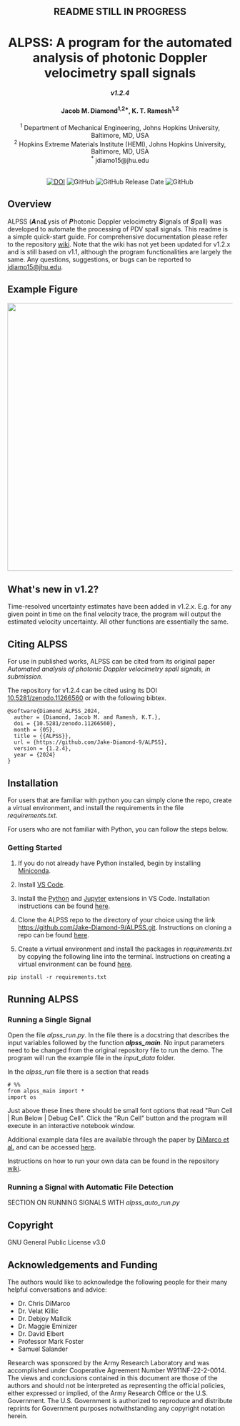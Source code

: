 ## <div align="center">**README STILL IN PROGRESS**</div>

# <div align="center">ALPSS: A program for the automated analysis of photonic Doppler velocimetry spall signals</div>
#### <div align="center">***v1.2.4***</div>

#### <div align="center">Jacob M. Diamond<sup>1,2*</sup>, K. T. Ramesh<sup>1,2</sup></div>
<div align="center"><sup>1</sup> Department of Mechanical Engineering, Johns Hopkins University, Baltimore, MD, USA </div>
<div align="center"><sup>2</sup> Hopkins Extreme Materials Institute (HEMI), Johns Hopkins University, Baltimore, MD, USA </div>
<div align="center"><sup>*</sup> jdiamo15@jhu.edu</div>
 <br>
 
<div align="center">

[![DOI](https://zenodo.org/badge/592923543.svg)](https://zenodo.org/badge/latestdoi/592923543) ![GitHub](https://img.shields.io/github/license/Jake-Diamond-9/ALPSS?color=green) ![GitHub Release Date](https://img.shields.io/github/release-date/Jake-Diamond-9/ALPSS?color=red) ![GitHub](https://img.shields.io/github/repo-size/Jake-Diamond-9/ALPSS?color=yellow)

</div>

## Overview
ALPSS (<b><i>A</i></b>&#8202;na<b><i>L</i></b>&#8202;ysis of <b><i>P</i></b>&#8202;hotonic Doppler velocimetry <b><i>S</i></b>&#8202;ignals of <b><i>S</i></b>&#8202;pall) was developed to automate the processing of PDV spall signals. This readme is a simple quick-start guide. For comprehensive documentation please refer to the repository [wiki](https://github.com/Jake-Diamond-9/ALPSS/wiki). Note that the wiki has not yet been updated for v1.2.x and is still based on v1.1, although the program functionalities are largely the same. Any questions, suggestions, or bugs can be reported to <jdiamo15@jhu.edu>.

## Example Figure
<!---
![F2--20211018--00015--plots](https://github.com/Jake-Diamond-9/ALPSS/assets/83182690/b1e10324-27a1-4415-b294-fd93b21a75ae)
-->
<p align="center">
<img src="https://github.com/Jake-Diamond-9/ALPSS/assets/83182690/b1e10324-27a1-4415-b294-fd93b21a75ae" width="600"/>
</p>

## What's new in v1.2?
Time-resolved uncertainty estimates have been added in v1.2.x. E.g. for any given point in time on the final velocity trace, the program will output the estimated velocity uncertainty. All other functions are essentially the same. 

## Citing ALPSS
For use in published works, ALPSS can be cited from its original paper _Automated analysis of photonic Doppler velocimetry spall signals, in submission._ 

The repository for v1.2.4 can be cited using its DOI [10.5281/zenodo.11266560](https://doi.org/10.5281/zenodo.11266560) or with the following bibtex. 

~~~
@software{Diamond_ALPSS_2024,
  author = {Diamond, Jacob M. and Ramesh, K.T.},
  doi = {10.5281/zenodo.11266560},
  month = {05},
  title = {{ALPSS}},
  url = {https://github.com/Jake-Diamond-9/ALPSS},
  version = {1.2.4},
  year = {2024}
}
~~~

## Installation
For users that are familiar with python you can simply clone the repo, create a virtual environment, and install the requirements in the file _requirements.txt_.

For users who are not familiar with Python, you can follow the steps below.

### Getting Started
1. If you do not already have Python installed, begin by installing [Miniconda](https://docs.anaconda.com/free/miniconda/index.html).

2. Install [VS Code](https://code.visualstudio.com/).

3. Install the [Python](https://marketplace.visualstudio.com/items?itemName=ms-python.python) and [Jupyter](https://marketplace.visualstudio.com/items?itemName=ms-toolsai.jupyter) extensions in VS Code. Installation instructions can be found [here](https://code.visualstudio.com/docs/editor/extension-marketplace).

4. Clone the ALPSS repo to the directory of your choice using the link <https://github.com/Jake-Diamond-9/ALPSS.git>. Instructions on cloning a repo can be found [here](https://code.visualstudio.com/docs/sourcecontrol/intro-to-git).

5. Create a virtual environment and install the packages in _requirements.txt_ by copying the following line into the terminal. Instructions on creating a virtual environment can be found [here](https://code.visualstudio.com/docs/python/environments).

~~~
pip install -r requirements.txt
~~~

## Running ALPSS

### Running a Single Signal
Open the file _alpss\_run.py_. In the file there is a docstring that describes the input variables followed by the function **_alpss_main_**. No input parameters need to be changed from the original repository file to run the demo. The program will run the example file in the _input_data_ folder.

In the _alpss\_run_ file there is a section that reads

~~~
# %%
from alpss_main import *
import os
~~~

Just above these lines there should be small font options that read "Run Cell | Run Below | Debug Cell". Click the "Run Cell" button and the program will execute in an interactive notebook window.

Additional example data files are available through the paper by [DiMarco et al.](https://doi.org/10.3390/met13030454) and can be accessed [here](https://craedl.org/pubs?p=6348&t=3&c=187&s=hemi&d=https:%2F%2Ffs.craedl.org#publications).

Instructions on how to run your own data can be found in the repository [wiki](https://github.com/Jake-Diamond-9/ALPSS/wiki).


### Running a Signal with Automatic File Detection
SECTION ON RUNNING SIGNALS WITH _alpss_auto_run.py_

## Copyright
GNU General Public License v3.0

## Acknowledgements and Funding
The authors would like to acknowledge the following people for their many helpful conversations and advice:
- Dr. Chris DiMarco
- Dr. Velat Killic
- Dr. Debjoy Mallcik
- Dr. Maggie Eminizer
- Dr. David Elbert
- Professor Mark Foster
- Samuel Salander

Research was sponsored by the Army Research Laboratory and was accomplished under Cooperative Agreement Number W911NF-22-2-0014. The views and conclusions contained in this document are those of the authors and should not be interpreted as representing the official policies, either expressed or implied, of the Army Research Office or the U.S. Government. The U.S. Government is authorized to reproduce and distribute reprints for Government purposes notwithstanding any copyright notation herein.
